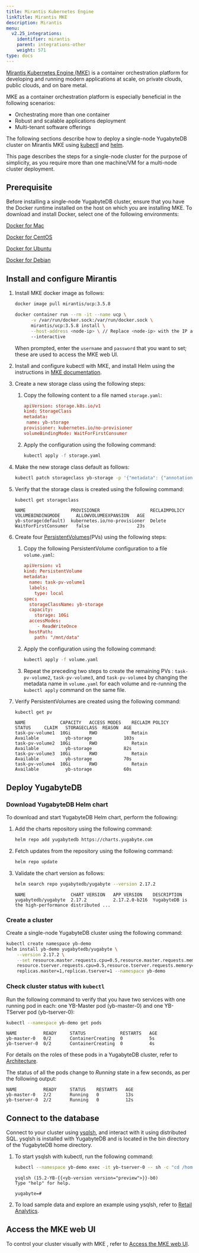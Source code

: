 ```yaml
---
title: Mirantis Kubernetes Engine
linkTitle: Mirantis MKE
description: Mirantis
menu:
  v2.25_integrations:
    identifier: mirantis
    parent: integrations-other
    weight: 571
type: docs
---
```


[Mirantis Kubernetes Engine (MKE)](https://docs.mirantis.com/mke/3.5/overview.html) is a container orchestration platform for developing and running modern applications at scale, on private clouds, public clouds, and on bare metal.

MKE as a container orchestration platform is especially beneficial in the following scenarios:

- Orchestrating more than one container
- Robust and scalable applications deployment
- Multi-tenant software offerings

The following sections describe how to deploy a single-node YugabyteDB cluster on Mirantis MKE using [kubectl](https://kubernetes.io/docs/reference/kubectl/) and [helm](https://helm.sh/).

This page describes the steps for a single-node cluster for the purpose of simplicity, as you require more than one machine/VM for a multi-node cluster deployment.

## Prerequisite

Before installing a single-node YugabyteDB cluster, ensure that you have the Docker runtime installed on the host on which you are installing MKE. To download and install Docker, select one of the following environments:

<i class="fa-brands fa-apple" aria-hidden="true"></i> [Docker for Mac](https://store.docker.com/editions/community/docker-ce-desktop-mac)

<i class="fa-brands fa-centos"></i> [Docker for CentOS](https://store.docker.com/editions/community/docker-ce-server-centos)

<i class="fa-brands fa-ubuntu"></i> [Docker for Ubuntu](https://store.docker.com/editions/community/docker-ce-server-ubuntu)

<i class="icon-debian"></i> [Docker for Debian](https://store.docker.com/editions/community/docker-ce-server-debian)

## Install and configure Mirantis

1. Install MKE docker image as follows:

    ```sh
    docker image pull mirantis/ucp:3.5.8
    ```

    ```sh
    docker container run --rm -it --name ucp \
          -v /var/run/docker.sock:/var/run/docker.sock \
          mirantis/ucp:3.5.8 install \
          --host-address <node-ip> \ // Replace <node-ip> with the IP address of your machine.
          --interactive
    ```

    When prompted, enter the `username` and `password` that you want to set; these are used to access the MKE web UI.

1. Install and configure kubectl with MKE, and install Helm using the instructions in [MKE documentation](https://docs.mirantis.com/mke/3.5/ops/access-cluster/configure-kubectl.html?highlight=kubectl).

1. Create a new storage class using the following steps:

    1. ​​Copy the following content to a file named `storage.yaml`:

        ```conf
        apiVersion: storage.k8s.io/v1
        kind: StorageClass
        metadata:
         name: yb-storage
        provisioner: kubernetes.io/no-provisioner
        volumeBindingMode: WaitForFirstConsumer
        ```

    1. Apply the configuration using the following command:

        ```sh
        kubectl apply -f storage.yaml
        ```

1. Make the new storage class default as follows:

    ```sh
    kubectl patch storageclass yb-storage -p '{"metadata": {"annotations":{"storageclass.kubernetes.io/is-default-class":"true"}}}'
    ```

1. Verify that the storage class is created using the following command:

    ```sh
    kubectl get storageclass
    ```

    ```output
    NAME                 PROVISIONER                   RECLAIMPOLICY   VOLUMEBINDINGMODE      ALLOWVOLUMEEXPANSION   AGE
    yb-storage(default)  kubernetes.io/no-provisioner  Delete          WaitForFirstConsumer   false                  23s
    ```

1. Create four [PersistentVolumes](https://kubernetes.io/docs/concepts/storage/persistent-volumes/)(PVs) using the following steps:

    1. Copy the following PersistentVolume configuration to a file `volume.yaml`:

        ```conf
        apiVersion: v1
        kind: PersistentVolume
        metadata:
          name: task-pv-volume1
          labels:
            type: local
        spec:
          storageClassName: yb-storage
          capacity:
            storage: 10Gi
          accessModes:
             - ReadWriteOnce
          hostPath:
            path: "/mnt/data"
        ```

    1. Apply the configuration using the following command:

        ```sh
        kubectl apply -f volume.yaml
        ```

    1. Repeat the preceding two steps to create the remaining PVs : `task-pv-volume2`, `task-pv-volume3`, and `task-pv-volume4` by changing the metadata name in `volume.yaml` for each volume and re-running the `kubectl apply` command on the same file.

1. Verify PersistentVolumes are created using the following command:

    ```sh
    kubectl get pv
    ```

    ```output
    NAME             CAPACITY   ACCESS MODES    RECLAIM POLICY    STATUS     CLAIM   STORAGECLASS  REASON  AGE
    task-pv-volume1  10Gi       RWO             Retain            Available          yb-storage            103s
    task-pv-volume2  10Gi       RWO             Retain            Available          yb-storage            82s
    task-pv-volume3  10Gi       RWO             Retain            Available          yb-storage            70s
    task-pv-volume4  10Gi       RWO             Retain            Available          yb-storage            60s
    ```

## Deploy YugabyteDB

### Download YugabyteDB Helm chart

To download and start YugabyteDB Helm chart, perform the following:

1. Add the charts repository using the following command:

    ```sh
    helm repo add yugabytedb https://charts.yugabyte.com
    ```

1. Fetch updates from the repository using the following command:

    ```sh
    helm repo update
    ```

1. Validate the chart version as follows:

    ```sh
    helm search repo yugabytedb/yugabyte --version 2.17.2
    ```

    ```output
    NAME                 CHART VERSION   APP VERSION    DESCRIPTION
    yugabytedb/yugabyte  2.17.2          2.17.2.0-b216  YugabyteDB is the high-performance distributed ...
    ```

### Create a cluster

Create a single-node YugabyteDB cluster using the following command:

```sh
kubectl create namespace yb-demo
helm install yb-demo yugabytedb/yugabyte \
    --version 2.17.2 \
    --set resource.master.requests.cpu=0.5,resource.master.requests.memory=0.5Gi,\
    resource.tserver.requests.cpu=0.5,resource.tserver.requests.memory=0.5Gi,\
    replicas.master=1,replicas.tserver=1 --namespace yb-demo
```

### Check cluster status with `kubectl`

Run the following command to verify that you have two services with one running pod in each: one YB-Master pod (yb-master-0) and one YB-TServer pod (yb-tserver-0):

```sh
kubectl --namespace yb-demo get pods
```

```output
NAME          READY     STATUS             RESTARTS   AGE
yb-master-0   0/2       ContainerCreating  0          5s
yb-tserver-0  0/2       ContainerCreating  0          4s
```

For details on the roles of these pods in a YugabyteDB cluster, refer to [Architecture](../../architecture/).

The status of all the pods change to  _Running_ state in a few seconds, as per the following output:

```output
NAME          READY     STATUS    RESTARTS   AGE
yb-master-0   2/2       Running   0          13s
yb-tserver-0  2/2       Running   0          12s
```

## Connect to the database

Connect to your cluster using [ysqlsh](../../api/ysqlsh/), and interact with it using distributed SQL. ysqlsh is installed with YugabyteDB and is located in the bin directory of the YugabyteDB home directory.

1. To start ysqlsh with kubectl, run the following command:

    ```sh
    kubectl --namespace yb-demo exec -it yb-tserver-0 -- sh -c "cd /home/yugabyte && ysqlsh -h yb-tserver-0 --echo-queries"
    ```

    ```output
    ysqlsh (15.2-YB-{{<yb-version version="preview">}}-b0)
    Type "help" for help.

    yugabyte=#
    ```

1. To load sample data and explore an example using ysqlsh, refer to [Retail Analytics](../../sample-data/retail-analytics/).

## Access the MKE web UI

To control your cluster visually with MKE , refer to [Access the MKE web UI](https://docs.mirantis.com/mke/3.6/ops/access-cluster/access-web-ui.html).
